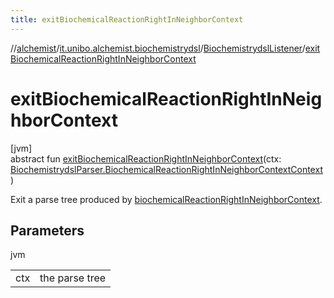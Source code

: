 ```yaml
---
title: exitBiochemicalReactionRightInNeighborContext
---
```

//[alchemist](../../../index.html)/[it.unibo.alchemist.biochemistrydsl](../index.html)/[BiochemistrydslListener](index.html)/[exitBiochemicalReactionRightInNeighborContext](exit-biochemical-reaction-right-in-neighbor-context.html)



# exitBiochemicalReactionRightInNeighborContext



[jvm]\
abstract fun [exitBiochemicalReactionRightInNeighborContext](exit-biochemical-reaction-right-in-neighbor-context.html)(ctx: [BiochemistrydslParser.BiochemicalReactionRightInNeighborContextContext](../-biochemistrydsl-parser/-biochemical-reaction-right-in-neighbor-context-context/index.html))



Exit a parse tree produced by [biochemicalReactionRightInNeighborContext](../-biochemistrydsl-parser/biochemical-reaction-right-in-neighbor-context.html).



## Parameters


jvm

| | |
|---|---|
| ctx | the parse tree |




